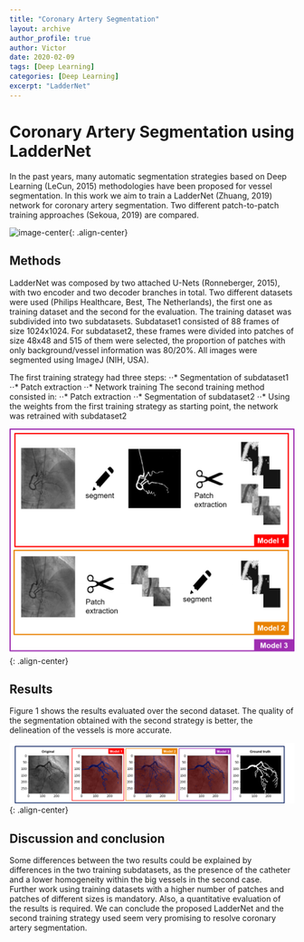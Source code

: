 ```yaml
---
title: "Coronary Artery Segmentation"
layout: archive
author_profile: true
author: Victor
date: 2020-02-09
tags: [Deep Learning]
categories: [Deep Learning]
excerpt: "LadderNet"
---
```

# Coronary Artery Segmentation using LadderNet

In the past years, many automatic segmentation strategies based on Deep Learning (LeCun, 2015) methodologies have been proposed for vessel segmentation.
In this work we aim to train a LadderNet (Zhuang, 2019) network for coronary artery segmentation. Two different patch-to-patch training approaches (Sekoua, 2019) are compared.

![image-center](/images/LadderNet.png){: .align-center}

## Methods
LadderNet was composed by two attached U-Nets (Ronneberger, 2015), with two encoder and two decoder branches in total. 
Two different datasets were used (Philips Healthcare, Best, The Netherlands), the first one as training dataset and the second for the evaluation. 
The training dataset was subdivided into two subdatasets. Subdataset1 consisted of 88 frames of size 1024x1024. For subdataset2, these frames were divided into patches of size 48x48 and 515 of them were selected, the proportion of patches with only background/vessel information was 80/20%. All images were segmented using ImageJ (NIH, USA).

The first training strategy had three steps: 
⋅⋅* Segmentation of subdataset1 
⋅⋅* Patch extraction
⋅⋅* Network training
The second training method consisted in:
⋅⋅* Patch extraction 
⋅⋅* Segmentation of subdataset2 
⋅⋅* Using the weights from the first training strategy as starting point, the network was retrained with subdataset2

![image-center](/images/laddernet/strategy.png){: .align-center}

## Results
Figure 1 shows the results evaluated over the second dataset. The quality of the segmentation obtained with the second strategy is better, the delineation of the vessels is more accurate.

![image-center](/images/laddernet/results_final.png){: .align-center}

## Discussion and conclusion
Some differences between the two results could be explained by differences in the two training subdatasets, as the presence of the catheter and a lower homogeneity within the big vessels in the second case.  
Further work using training datasets with a higher number of patches and patches of different sizes is mandatory. Also, a quantitative evaluation of the results is required.
We can conclude the proposed LadderNet and the second training strategy used seem very promising to resolve coronary artery segmentation.
